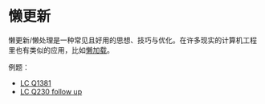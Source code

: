 # 懒更新
懒更新/懒处理是一种常见且好用的思想、技巧与优化。在许多现实的计算机工程里也有类似的应用，比如[懒加载](https://zh.wikipedia.org/wiki/%E6%83%B0%E6%80%A7%E8%BC%89%E5%85%A5)。  

例题：  
* [LC Q1381](./../Leetcode%20Practices/algorithms/medium/1381%20Design%20a%20Stack%20With%20Increment%20Operation.java)
* [LC Q230 follow up](../Leetcode%20Practices/algorithms/medium/230%20Kth%20Smallest%20Element%20in%20a%20BST.java)

